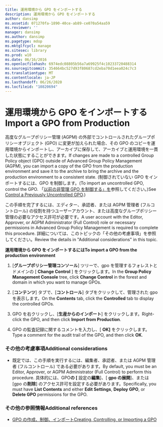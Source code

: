 ```yaml
---
title: 運用環境から GPO をインポートする
description: 運用環境から GPO をインポートする
author: dansimp
ms.assetid: 071270fa-1890-40ce-ab89-ce070a54aa59
ms.reviewer: ''
manager: dansimp
ms.author: dansimp
ms.pagetype: mdop
ms.mktglfcycl: manage
ms.sitesec: library
ms.prod: w10
ms.date: 06/16/2016
ms.openlocfilehash: 6974edc08805b56a7a69925f4c10233720488314
ms.sourcegitcommit: 354664bc527d93f80687cd2eba70d1eea024c7c3
ms.translationtype: MT
ms.contentlocale: ja-JP
ms.lasthandoff: 06/26/2020
ms.locfileid: "10820694"
---
```

# <span data-ttu-id="8c101-103">運用環境から GPO をインポートする</span><span class="sxs-lookup"><span data-stu-id="8c101-103">Import a GPO from Production</span></span>


<span data-ttu-id="8c101-104">高度なグループポリシー管理 (AGPM) の外部でコントロールされたグループポリシーオブジェクト (GPO) に変更が加えられた場合、その GPO のコピーを運用環境からインポートし、アーカイブに保存して、アーカイブと運用環境を一貫した状態にすることができます。</span><span class="sxs-lookup"><span data-stu-id="8c101-104">If changes are made to a controlled Group Policy object (GPO) outside of Advanced Group Policy Management (AGPM), you can import a copy of the GPO from the production environment and save it to the archive to bring the archive and the production environment to a consistent state.</span></span> <span data-ttu-id="8c101-105">(制御されていない GPO をインポートするには、GPO を制御します。</span><span class="sxs-lookup"><span data-stu-id="8c101-105">(To import an uncontrolled GPO, control the GPO.</span></span> <span data-ttu-id="8c101-106">「[以前の非管理 GPO を制御する」を](control-a-previously-uncontrolled-gpo.md)参照してください。)</span><span class="sxs-lookup"><span data-stu-id="8c101-106">See [Control a Previously Uncontrolled GPO](control-a-previously-uncontrolled-gpo.md).)</span></span>

<span data-ttu-id="8c101-107">この手順を完了するには、エディター、承認者、または AGPM 管理者 (フルコントロール) の役割を持つユーザーアカウント、または高度なグループポリシー管理の必要なアクセス許可が必要です。</span><span class="sxs-lookup"><span data-stu-id="8c101-107">A user account with the Editor, Approver, or AGPM Administrator (Full Control) role or necessary permissions in Advanced Group Policy Management is required to complete this procedure.</span></span> <span data-ttu-id="8c101-108">詳細については、このトピックの「その他の考慮事項」を参照してください。</span><span class="sxs-lookup"><span data-stu-id="8c101-108">Review the details in "Additional considerations" in this topic.</span></span>

**<span data-ttu-id="8c101-109">運用環境から GPO をインポートするには</span><span class="sxs-lookup"><span data-stu-id="8c101-109">To import a GPO from the production environment</span></span>**

1.  <span data-ttu-id="8c101-110">[**グループポリシー管理コンソール**] ツリーで、gpo を管理するフォレストとドメインの [ **Change Control** ] をクリックします。</span><span class="sxs-lookup"><span data-stu-id="8c101-110">In the **Group Policy Management Console** tree, click **Change Control** in the forest and domain in which you want to manage GPOs.</span></span>

2.  <span data-ttu-id="8c101-111">[**コンテンツ**] タブで、[**コントロール**] タブをクリックして、管理された gpo を表示します。</span><span class="sxs-lookup"><span data-stu-id="8c101-111">On the **Contents** tab, click the **Controlled** tab to display the controlled GPOs.</span></span>

3.  <span data-ttu-id="8c101-112">GPO を右クリックし、[**生産からのインポート**] をクリックします。</span><span class="sxs-lookup"><span data-stu-id="8c101-112">Right-click the GPO, and then click **Import from Production**.</span></span>

4.  <span data-ttu-id="8c101-113">GPO の監査記録に関するコメントを入力し、[ **OK]** をクリックします。</span><span class="sxs-lookup"><span data-stu-id="8c101-113">Type a comment for the audit trail of the GPO, and then click **OK**.</span></span>

### <span data-ttu-id="8c101-114">その他の考慮事項</span><span class="sxs-lookup"><span data-stu-id="8c101-114">Additional considerations</span></span>

-   <span data-ttu-id="8c101-115">既定では、この手順を実行するには、編集者、承認者、または AGPM 管理者 (フルコントロール) である必要があります。</span><span class="sxs-lookup"><span data-stu-id="8c101-115">By default, you must be an Editor, Approver, or AGPM Administrator (Full Control) to perform this procedure.</span></span> <span data-ttu-id="8c101-116">具体的には、GPO**の [** 設定の**編集**]、[ **gpo の展開**]、または [gpo の**削除**] のアクセス許可を設定する必要があります。</span><span class="sxs-lookup"><span data-stu-id="8c101-116">Specifically, you must have **List Contents** and either **Edit Settings**, **Deploy GPO**, or **Delete GPO** permissions for the GPO.</span></span>

### <span data-ttu-id="8c101-117">その他の参照情報</span><span class="sxs-lookup"><span data-stu-id="8c101-117">Additional references</span></span>

-   [<span data-ttu-id="8c101-118">GPO の作成、制御、インポート</span><span class="sxs-lookup"><span data-stu-id="8c101-118">Creating, Controlling, or Importing a GPO</span></span>](creating-controlling-or-importing-a-gpo-approver.md)

 

 





